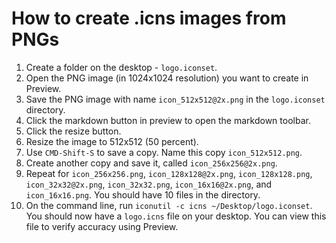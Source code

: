How to create .icns images from PNGs
=================

1. Create a folder on the desktop - `logo.iconset`.
2. Open the PNG image (in 1024x1024 resolution) you want to create in Preview.
3. Save the PNG image with name `icon_512x512@2x.png` in the `logo.iconset` directory.
4. Click the markdown button in preview to open the markdown toolbar.
5. Click the resize button.
6. Resize the image to 512x512 (50 percent).
7. Use `CMD-Shift-S` to save a copy. Name this copy `icon_512x512.png`.
8. Create another copy and save it, called `icon_256x256@2x.png`.
9. Repeat for `icon_256x256.png`, `icon_128x128@2x.png`, `icon_128x128.png`, `icon_32x32@2x.png`, `icon_32x32.png`, `icon_16x16@2x.png`, and `icon_16x16.png`. You should have 10 files in the directory.
10. On the command line, run `iconutil -c icns ~/Desktop/logo.iconset`. You should now have a `logo.icns` file on your desktop. You can view this file to verify accuracy using Preview.
